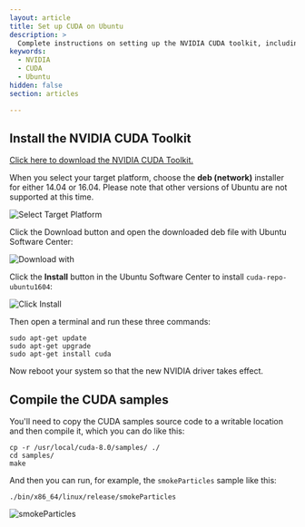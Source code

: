```yaml
---
layout: article
title: Set up CUDA on Ubuntu
description: >
  Complete instructions on setting up the NVIDIA CUDA toolkit, including compiling CUDA samples.
keywords:
  - NVIDIA
  - CUDA
  - Ubuntu
hidden: false
section: articles

---
```


## Install the NVIDIA CUDA Toolkit

[Click here to download the NVIDIA CUDA Toolkit.](https://developer.nvidia.com/cuda-downloads)

When you select your target platform, choose the **deb (network)** installer for either 14.04 or 16.04. Please note that other versions of Ubuntu are not supported at this time.

![Select Target Platform]({{site.baseurl}}/images/cuda/1_download-1604.png)

Click the Download button and open the downloaded deb file with Ubuntu Software
Center:

![Download with]({{site.baseurl}}/images/cuda/2_open_with-1604.png)

Click the **Install** button in the Ubuntu Software Center to install
`cuda-repo-ubuntu1604`:

![Click Install]({{site.baseurl}}/images/cuda/3_install-1604.png)

Then open a terminal and run these three commands:

    sudo apt-get update
    sudo apt-get upgrade
    sudo apt-get install cuda

Now reboot your system so that the new NVIDIA driver takes effect.

## Compile the CUDA samples

You'll need to copy the CUDA samples source code to a writable location and
then compile it, which you can do like this:

    cp -r /usr/local/cuda-8.0/samples/ ./
    cd samples/
    make

And then you can run, for example, the `smokeParticles` sample like this:

    ./bin/x86_64/linux/release/smokeParticles

![smokeParticles]({{site.baseurl}}/images/cuda/4_smokeParticles.png)

